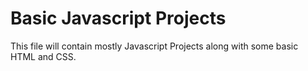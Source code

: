 # Basic Javascript Projects
This file will contain mostly Javascript Projects along with some basic HTML and CSS.
